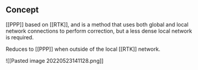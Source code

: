 ## Concept

[[PPP]] based on [[RTK]], and is a method that uses both global and local network connections to perform correction, but a less dense local network is required.

Reduces to [[PPP]] when outside of the local [[RTK]] network.

![[Pasted image 20220523141128.png]]